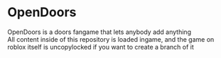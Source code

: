 # OpenDoors
OpenDoors is a doors fangame that lets anybody add anything<br>
All content inside of this repository is loaded ingame, and the game on roblox itself is uncopylocked if you want to create a branch of it
